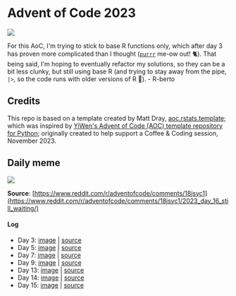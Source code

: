 # Advent of Code 2023

<!-- badges: start -->

[![](https://img.shields.io/badge/lifecycle-experimental-orange.svg)](https://lifecycle.r-lib.org/articles/stages.html#experimental)

<!-- badges: end -->

For this AoC, I'm trying to stick to base R functions only, which after day 3 has proven more complicated than I thought ([`purrr`](https://purrr.tidyverse.org) me-ow out! 🐈). That being said,
I'm hoping to eventually refactor my solutions, so they can be a bit less clunky, but still using
base R (and trying to stay away from the pipe, `|>`, so the code runs with older versions of R 🤔). - R-berto

## Credits

This repo is based on a template created by Matt Dray, [aoc.rstats.template](https://github.com/matt-dray/aoc.rstats.template); which was inspired by [YiWen's Advent of Code (AOC) template repository for Python](https://github.com/yiwen-h/aoc_python_template); originally created to help support a Coffee & Coding session, November 2023.

## Daily meme

![](https://i.redd.it/7g5mai4g8o6c1.jpeg)

**Source**: [https://www.reddit.com/r/adventofcode/comments/18jsyc1](https://www.reddit.com/r/adventofcode/comments/18jsyc1/2023_day_16_still_waiting/)

#### Log
- Day 3: [image](https://i.redd.it/etb8fgoot14c1.jpg) | [source](https://www.reddit.com/r/adventofcode/comments/189q1d2/difficulty_is_all_over_the_place_isnt_it/)
- Day 5: [image](https://i.redd.it/8v91f39b0f4c1.png) | [source](https://www.reddit.com/r/adventofcode/comments/18b560a/2023_day_5_part_2_cpu_goes_brrr/)
- Day 7: [image](https://i.redd.it/lu6qbfblgt4c1.jpg) | [source](https://www.reddit.com/r/adventofcode/comments/18cpf4z/2023_day_7_theres_always_day_8/)
- Day 9: [image](https://i.redd.it/7yid0wjvx05c1.png) | [source](https://www.reddit.com/r/adventofcode/comments/18dhnkt/2023_day_8_part_2_spoiler_when_you_get_too/)
- Day 13: [image](https://i.redd.it/0ngh1154m46c1.png) | [source](https://www.reddit.com/r/adventofcode/comments/18hr1en/2023_day_13_part_1_not_understanding_symmetry_for/)
- Day 14: [image](https://i.redd.it/y4hq04l3ca6c1.png) | [source](https://www.reddit.com/r/adventofcode/comments/18ic3v7/2023_day_14_part_2_unorthodox_brute_force/)
- Day 15: [image](https://i.redd.it/l1epr1r1mf6c1.jpeg) | [source](https://www.reddit.com/r/adventofcode/comments/18iwpa4/2023_day_15_part_2_statement/)
